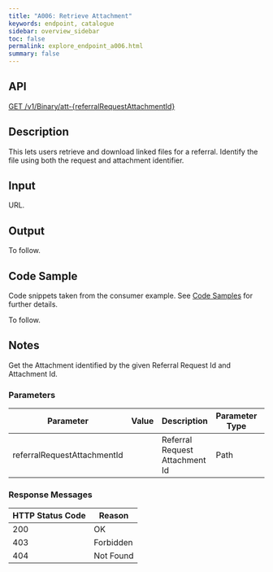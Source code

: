 ```yaml
---
title: "A006: Retrieve Attachment"
keywords: endpoint, catalogue
sidebar: overview_sidebar
toc: false
permalink: explore_endpoint_a006.html
summary: false
---
```


## API
[GET /v1/Binary/att-{referralRequestAttachmentId}](https://api.dev1.ers.ncrs.nhs.uk/ers-api/v1/Binary/url)

## Description
This lets users retrieve and download linked files for a referral. Identify the file using both the request and attachment identifier.

## Input
URL.

## Output
To follow.

## Code Sample
Code snippets taken from the consumer example. See [Code Samples](develop_code_samples.html) for further details.

To follow.

## Notes
Get the Attachment identified by the given Referral Request Id and Attachment Id.

### Parameters

| Parameter | Value | Description | Parameter Type | Data Type |
| --------- | ----- | ----------- | -------------- | --------- |
| referralRequestAttachmentId |   | Referral Request Attachment Id | Path | String |

### Response Messages

| HTTP Status Code | Reason |
| ---------------- | ------ |
| 200 | OK |
| 403 | Forbidden |
| 404 | Not Found |
